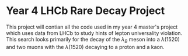 # Year 4 LHCb Rare Decay Project
This project will contian all the code used in my year 4 master's project which uses data from LHCb to study hints of lepton universality violation. This search looks primarily for the decay of the $\lambda_B$ meson into a $\lambda(1520)$ and two muons with the $\lambda(1520)$ decaying to a proton and a kaon.
